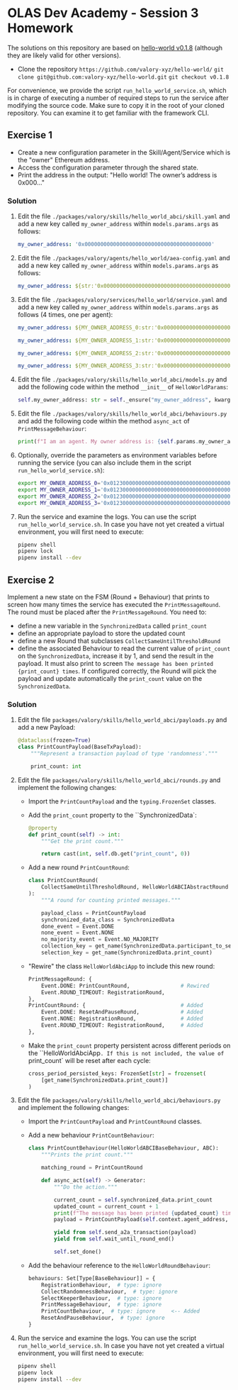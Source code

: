 # OLAS Dev Academy - Session 3 Homework

The solutions on this repository are based on [hello-world v0.1.8](https://github.com/valory-xyz/hello-world/releases/tag/v0.1.8) (although they are likely valid for other versions).

- Clone the repository `https://github.com/valory-xyz/hello-world/`
    `git clone git@github.com:valory-xyz/hello-world.git`
    `git checkout v0.1.8`

For convenience, we provide the script `run_hello_world_service.sh`, which is in charge of executing a number of required steps to run the service after modifying the source code. Make sure to copy it in the root of your cloned repository. You can examine it to get familiar with the framework CLI.

## Exercise 1

- Create a new configuration parameter in the Skill/Agent/Service which is the "owner" Ethereum address.
- Access the configuration parameter through the shared state.
- Print the address in the output: "Hello world! The owner’s address is 0x000..."

### Solution

1. Edit the file `./packages/valory/skills/hello_world_abci/skill.yaml` and add a new key called `my_owner_address` within `models.params.args` as follows:

    ```yaml
    my_owner_address: '0x0000000000000000000000000000000000000000'
    ```

2. Edit the file `./packages/valory/agents/hello_world/aea-config.yaml` and add a new key called `my_owner_address` within `models.params.args` as follows:

    ```yaml
    my_owner_address: ${str:'0x0000000000000000000000000000000000000000'}
    ```

3. Edit the file `./packages/valory/services/hello_world/service.yaml` and add a new key called `my_owner_address` within `models.params.args` as follows (4 times, one per agent):

    ```yaml
    my_owner_address: ${MY_OWNER_ADDRESS_0:str:'0x0000000000000000000000000000000000000000'}

    my_owner_address: ${MY_OWNER_ADDRESS_1:str:'0x0000000000000000000000000000000000000000'}

    my_owner_address: ${MY_OWNER_ADDRESS_2:str:'0x0000000000000000000000000000000000000000'}

    my_owner_address: ${MY_OWNER_ADDRESS_3:str:'0x0000000000000000000000000000000000000000'}
    ```

4. Edit the file `./packages/valory/skills/hello_world_abci/models.py` and add the following code within the method `__init__` of `HelloWorldParams`:

    ```python
    self.my_owner_address: str = self._ensure("my_owner_address", kwargs, str)
    ```

5. Edit the file `./packages/valory/skills/hello_world_abci/behaviours.py` and add the following code within the method `async_act` of `PrintMessageBehaviour`:

    ```python
    print(f"I am an agent. My owner address is: {self.params.my_owner_address}")
    ```

6. Optionally, override the parameters as environment variables before running the service (you can also include them in the script `run_hello_world_service.sh`):

    ```bash
    export MY_OWNER_ADDRESS_0='0x0123000000000000000000000000000000000000'
    export MY_OWNER_ADDRESS_1='0x0123000000000000000000000000000000000001'
    export MY_OWNER_ADDRESS_2='0x0123000000000000000000000000000000000002'
    export MY_OWNER_ADDRESS_3='0x0123000000000000000000000000000000000003'
    ```

7. Run the service and examine the logs. You can use the script `run_hello_world_service.sh`. In case you have not yet created a virtual environment, you will first need to execute:

    ```bash
    pipenv shell
    pipenv lock
    pipenv install --dev
    ```

## Exercise 2

Implement a new state on the FSM (Round + Behaviour) that prints to screen how many times the service has executed the `PrintMessageRound`. The round must be placed after the `PrintMessageRound`. You need to:

- define a new variable in the `SynchronizedData` called `print_count`
- define an appropriate payload to store the updated count
- define a new Round that subclasses `CollectSameUntilThresholdRound`
- define the associated Behaviour to read the current value of `print_count` on the `SynchronizedData`, increase it by 1, and send the result in the payload. It must also print to screen `The message has been printed {print_count} times`. If configured correctly, the Round will pick the payload and update automatically the `print_count` value on the `SynchronizedData`.

### Solution

1. Edit the file `packages/valory/skills/hello_world_abci/payloads.py` and add a new Payload:

    ```python
    @dataclass(frozen=True)
    class PrintCountPayload(BaseTxPayload):
        """Represent a transaction payload of type 'randomness'."""

        print_count: int
    ```

2. Edit the file `packages/valory/skills/hello_world_abci/rounds.py` and implement the following changes:

    - Import the `PrintCountPayload` and the `typing.FrozenSet` classes.

    - Add the `print_count` property to the ``SynchronizedData`:

        ```python
        @property
        def print_count(self) -> int:
            """Get the print count."""

            return cast(int, self.db.get("print_count", 0))
        ```

    - Add a new round `PrintCountRound`:
  
        ```python
        class PrintCountRound(
            CollectSameUntilThresholdRound, HelloWorldABCIAbstractRound
        ):
            """A round for counting printed messages."""

            payload_class = PrintCountPayload
            synchronized_data_class = SynchronizedData
            done_event = Event.DONE
            none_event = Event.NONE
            no_majority_event = Event.NO_MAJORITY
            collection_key = get_name(SynchronizedData.participant_to_selection)
            selection_key = get_name(SynchronizedData.print_count)
        ```

    - "Rewire" the class `HelloWorldAbciApp` to include this new round:

        ```python
        PrintMessageRound: {
            Event.DONE: PrintCountRound,                # Rewired
            Event.ROUND_TIMEOUT: RegistrationRound,
        },
        PrintCountRound: {                              # Added
            Event.DONE: ResetAndPauseRound,             # Added
            Event.NONE: RegistrationRound,              # Added
            Event.ROUND_TIMEOUT: RegistrationRound,     # Added
        },
        ```

    - Make the `print_count` property persistent across different periods on the ``HelloWorldAbciApp`. If this is not included, the value of `print_count` will be reset after each cycle:

        ```python
        cross_period_persisted_keys: FrozenSet[str] = frozenset(
            [get_name(SynchronizedData.print_count)]
        )
        ```

3. Edit the file `packages/valory/skills/hello_world_abci/behaviours.py` and implement the following changes:

    - Import the `PrintCountPayload` and `PrintCountRound` classes.

    - Add a new behaviour `PrintCountBehaviour`:
  
        ```python
        class PrintCountBehaviour(HelloWorldABCIBaseBehaviour, ABC):
            """Prints the print count."""

            matching_round = PrintCountRound

            def async_act(self) -> Generator:
                """Do the action."""

                current_count = self.synchronized_data.print_count
                updated_count = current_count + 1
                print(f"The message has been printed {updated_count} times.")
                payload = PrintCountPayload(self.context.agent_address, updated_count)

                yield from self.send_a2a_transaction(payload)
                yield from self.wait_until_round_end()

                self.set_done()
        ```

    - Add the behaviour reference to the `HelloWorldRoundBehaviour`:
  
        ```python
        behaviours: Set[Type[BaseBehaviour]] = {
            RegistrationBehaviour,  # type: ignore
            CollectRandomnessBehaviour,  # type: ignore
            SelectKeeperBehaviour,  # type: ignore
            PrintMessageBehaviour,  # type: ignore
            PrintCountBehaviour,  # type: ignore     <-- Added
            ResetAndPauseBehaviour,  # type: ignore
        }
        ```

4. Run the service and examine the logs. You can use the script `run_hello_world_service.sh`. In case you have not yet created a virtual environment, you will first need to execute:

    ```bash
    pipenv shell
    pipenv lock
    pipenv install --dev
    ```
